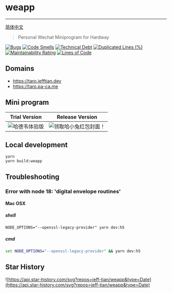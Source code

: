 # weapp

---

[简体中文](README_zh-CN.md)

> Personal Wechat Miniprogram for Hardway

[![Bugs](https://sonarcloud.io/api/project_badges/measure?project=Jeff-Tian_weapp&metric=bugs)](https://sonarcloud.io/summary/new_code?id=Jeff-Tian_weapp)
[![Code Smells](https://sonarcloud.io/api/project_badges/measure?project=Jeff-Tian_weapp&metric=code_smells)](https://sonarcloud.io/summary/new_code?id=Jeff-Tian_weapp)
[![Technical Debt](https://sonarcloud.io/api/project_badges/measure?project=Jeff-Tian_weapp&metric=sqale_index)](https://sonarcloud.io/summary/new_code?id=Jeff-Tian_weapp)
[![Duplicated Lines (%)](https://sonarcloud.io/api/project_badges/measure?project=Jeff-Tian_weapp&metric=duplicated_lines_density)](https://sonarcloud.io/summary/new_code?id=Jeff-Tian_weapp)
[![Maintainability Rating](https://sonarcloud.io/api/project_badges/measure?project=Jeff-Tian_weapp&metric=sqale_rating)](https://sonarcloud.io/summary/new_code?id=Jeff-Tian_weapp)
[![Lines of Code](https://sonarcloud.io/api/project_badges/measure?project=Jeff-Tian_weapp&metric=ncloc)](https://sonarcloud.io/summary/new_code?id=Jeff-Tian_weapp)

## Domains

- https://taro.jefftian.dev
- https://taro.pa-ca.me

## Mini program

| Trial Version                                   | Release Version                                      |
|-------------------------------------------------|------------------------------------------------------|
| ![哈德韦体验版](https://i1.lensdump.com/i/Rg0UAq.jpg) | ![领取哈小兔红包封面！](https://i3.lensdump.com/i/RxSMhA.jpeg) |

## Local development

```shell
yarn 
yarn build:weapp
```

## Troubleshooting

### Error with node 18: 'digital envelope routines'

#### Mac OSX

##### shell

```shell
NODE_OPTIONS="--openssl-legacy-provider" yarn dev:h5
```

##### cmd

```cmd
set NODE_OPTIONS="--openssl-legacy-provider" && yarn dev:h5
```

## Star History

![https://api.star-history.com/svg?repos=jeff-tian/weapp&type=Date](https://api.star-history.com/svg?repos=jeff-tian/weapp&type=Date)
